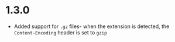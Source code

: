 # 1.3.0

- Added support for `.gz` files- when the extension is detected, the `Content-Encoding` header is set to `gzip`
